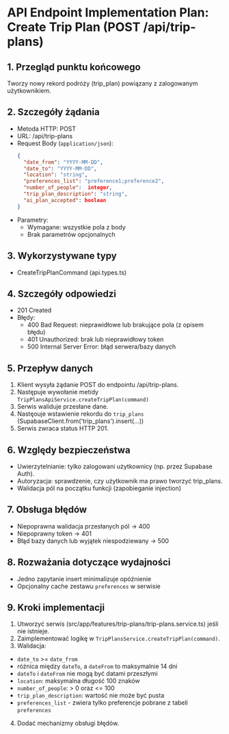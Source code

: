 # API Endpoint Implementation Plan: Create Trip Plan (POST /api/trip-plans)

## 1. Przegląd punktu końcowego
Tworzy nowy rekord podróży (trip_plan) powiązany z zalogowanym użytkownikiem.

## 2. Szczegóły żądania
- Metoda HTTP: POST
- URL: /api/trip-plans
- Request Body (`application/json`):
  ```json
  {
    "date_from": "YYYY-MM-DD",
    "date_to": "YYYY-MM-DD",
    "location": "string",
    "preferences_list": "preference1;preference2",
    "number_of_people":  integer,
    "trip_plan_description": "string",
    "ai_plan_accepted": boolean
  }
  ```
- Parametry:
  - Wymagane: wszystkie pola z body
  - Brak parametrów opcjonalnych

## 3. Wykorzystywane typy
- CreateTripPlanCommand (api.types.ts)

## 4. Szczegóły odpowiedzi
- 201 Created
- Błędy:
  - 400 Bad Request: nieprawidłowe lub brakujące pola (z opisem błędu)
  - 401 Unauthorized: brak lub nieprawidłowy token
  - 500 Internal Server Error: błąd serwera/bazy danych

## 5. Przepływ danych
1. Klient wysyła żądanie POST do endpointu /api/trip-plans.
2. Następuje wywołanie metidy `TripPlansApiService.createTripPlan(command)`
3. Serwis waliduje przesłane dane.
4. Nastęouje wstawienie rekordu do `trip_plans` (SupabaseClient.from('trip_plans').insert(...))
4. Serwis zwraca status HTTP 201.

## 6. Względy bezpieczeństwa
- Uwierzytelnianie: tylko zalogowani użytkownicy (np. przez Supabase Auth).
- Autoryzacja: sprawdzenie, czy użytkownik ma prawo tworzyć trip_plans.
- Walidacja pól na początku funkcji (zapobieganie injection)

## 7. Obsługa błędów
- Niepoprawna walidacja przesłanych pól → 400
- Niepoprawny token → 401
- Błąd bazy danych lub wyjątek niespodziewany → 500

## 8. Rozważania dotyczące wydajności
- Jedno zapytanie insert minimalizuje opóźnienie
- Opcjonalny cache zestawu `preferences` w serwisie

## 9. Kroki implementacji
1. Utworzyć serwis (src/app/features/trip-plans/trip-plans.service.ts) jeśli nie istnieje.
2. Zaimplementować logikę w `TripPlansService.createTripPlan(command)`.
3. Walidacja:
  - `date_to` >= `date_from`
  - różnica między `dateTo`, a `dateFrom` to maksymalnie 14 dni
  - `dateTo` i `dateFrom` nie mogą być datami przeszłymi
  - `location`: maksymalna długość 100 znaków
  - `number_of_people`: > 0 oraz <= 100
  - `trip_plan_description`: wartość nie może być pusta
  - `preferences_list` - zwiera tylko preferencje pobrane z tabeli `preferences`
4. Dodać mechanizmy obsługi błędów.